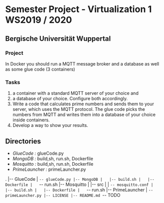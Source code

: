 # Semester Project - Virtualization 1 WS2019 / 2020
## Bergische Universität Wuppertal

### Project 
In Docker you should run a MQTT message broker and a database as well as some glue code (3 containers)

### Tasks
1. a container with a standard MQTT server of your choice and
2. a database of your choice. Configure both accordingly.
3. Write a code that calculates prime numbers and sends them to your server, which uses the
MQTT protocol. The glue code picks the numbers from MQTT and writes them into a
database of your choice inside containers.
4. Develop a way to show your results.

## Directories
- *GlueCode :* glueCode.py
- *MongoDB :* build,sh, run.sh, Dockerfile
- *Mosquitto :* build,sh, run.sh, Dockerfile
- *PrimeLauncher :* primeLauncher.py

.
|-- GlueCode
|   `-- glueCode.py
|-- MongoDB
|   |-- build.sh
|   |-- Dockerfile
|   `-- run.sh
|-- Mosquitto
|   |-- src
|   |   `-- mosquitto.conf
|   |-- build.sh
|   |-- Dockerfile
|   `-- run.sh
|-- PrimeLauncher
|   `-- primeLauncher.py
|-- LICENSE
|-- README.md
`-- TODO